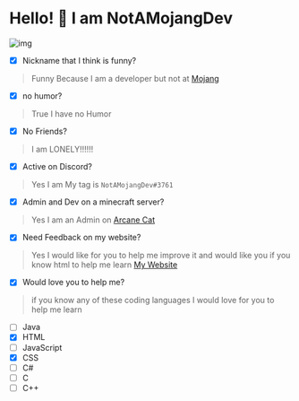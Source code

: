 # Hello! 👋 I am NotAMojangDev

![img](https://github-readme-stats.vercel.app/api?username=NotAMojangDev&show_icons=true&theme=tokyonight)


- [x] Nickname that I think is funny?
> Funny Because I am a developer but not at [Mojang](https://mojang.com)

- [x] no humor?
> True I have no Humor

- [x] No Friends?
> I am LONELY!!!!!!

- [x] Active on Discord?
> Yes I am My tag is `NotAMojangDev#3761`

- [x] Admin and Dev on a minecraft server?
> Yes I am an Admin on [Arcane Cat](https://discord.gg/Qt5xHcnRrA)

- [x] Need Feedback on my website?
> Yes I would like for you to help me improve it
> and would like you if you know html to help me learn
> [My Website](https://notamojangdev.github.io)

- [x] Would love you to help me?
> if you know any of these coding languages I would love for you to help me learn
- [ ] Java
- [x] HTML
- [ ] JavaScript
- [x] CSS
- [ ] C#
- [ ] C
- [ ] C++

